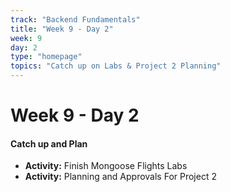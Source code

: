 ```yaml
---
track: "Backend Fundamentals"
title: "Week 9 - Day 2"
week: 9
day: 2
type: "homepage"
topics: "Catch up on Labs & Project 2 Planning"
---
```



# Week 9 - Day 2

#### Catch up and Plan
- **Activity:** Finish Mongoose Flights Labs
- **Activity:** Planning and Approvals For Project 2

